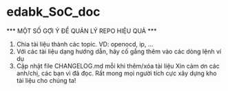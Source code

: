 # edabk_SoC_doc
*** MỘT SỐ GỢI Ý ĐỂ QUẢN LÝ REPO HIỆU QUẢ ***
1. Chia tài liệu thành các topic. VD: openocd, ip, ...
2. Với các tài liệu dạng hướng dẫn, hãy cố gắng thêm vào các dòng lệnh ví dụ
3. Cập nhật file CHANGELOG.md mỗi khi thêm/xóa tài liệu
   Xin cảm ơn các anh/chị, các bạn vì đã đọc. Rất mong mọi người tích cực xây dựng kho tài liệu cho chúng ta!
